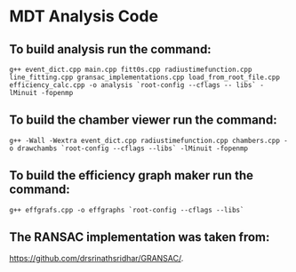 # MDT Analysis Code
 
## To build analysis run the command: 

`` g++ event_dict.cpp main.cpp fitt0s.cpp radiustimefunction.cpp line_fitting.cpp gransac_implementations.cpp load_from_root_file.cpp efficiency_calc.cpp -o analysis `root-config --cflags --
libs` -lMinuit -fopenmp ``

## To build the chamber viewer run the command: 

`` g++ -Wall -Wextra event_dict.cpp radiustimefunction.cpp chambers.cpp -o drawchambs `root-config --cflags --libs` -lMinuit -fopenmp ``

## To build the efficiency graph maker run the command:

`` g++ effgrafs.cpp -o effgraphs `root-config --cflags --libs` ``

## The RANSAC implementation was taken from:
https://github.com/drsrinathsridhar/GRANSAC/. 
